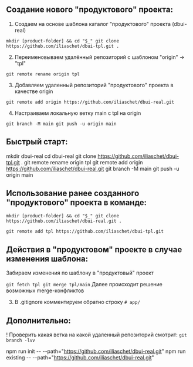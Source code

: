 ## Создание нового "продуктового" проекта:

1. Создаем на основе шаблона каталог "продуктового" проекта (dbui-real)

`
mkdir [product-folder] && cd "$_"
git clone https://github.com/iliaschet/dbui-tpl.git .
`

2. Переименовываем удалённый репозиторий с шаблоном "origin" -> "tpl"

`git remote rename origin tpl`

3. Добавляем удаленный репозиторий "продуктового" проекта в качестве origin

`git remote add origin https://github.com/iliaschet/dbui-real.git`

4. Настраиваем локальную ветку main с tpl на origin

`
git branch -M main
git push -u origin main
`

## Быстрый старт:

mkdir dbui-real
cd dbui-real
git clone https://github.com/iliaschet/dbui-tpl.git .
git remote rename origin tpl
git remote add origin https://github.com/iliaschet/dbui-real.git
git branch -M main
git push -u origin main

## Использование ранее созданного "продуктового" проекта в команде:

`
mkdir [product-folder] && cd "$_"
git clone https://github.com/iliaschet/dbui-real.git .
`

`git remote add tpl https://github.com/iliaschet/dbui-tpl.git`


## Действия в "продуктовом" проекте в случае изменения шаблона:

Забираем изменения по шаблону в "продуктовый" проект

`
git fetch tpl
git merge tpl/main
`
Далее происходит решение возможных merge-конфликтов


3. В .gitignore комментируем обратно строку `# app/`

## Дополнительно:

! Проверить какая ветка на какой удаленный репозиторий смотрит:
`git branch -lvv`




npm run init -- --path="https://github.com/iliaschet/dbui-real.git"
npm run existing -- --path="https://github.com/iliaschet/dbui-real.git"
